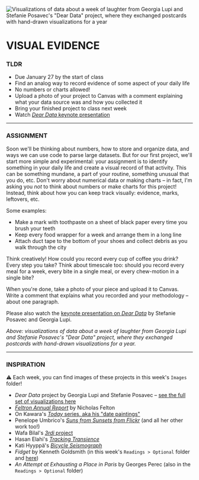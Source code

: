 ![Visualizations of data about a week of laughter from Georgia Lupi and Stefanie Posavec's "Dear Data" project, where they exchanged postcards with hand-drawn visualizations for a year](https://raw.githubusercontent.com/jeffThompson/DesigningWithData/master/Week01_VisualEvidence/Images/DearData-Composite-GeorgiaLupiAndStefaniePosavec.jpg)

# VISUAL EVIDENCE

### TLDR  
* Due January 27 by the start of class  
* Find an analog way to record evidence of some aspect of your daily life
* No numbers or charts allowed!
* Upload a photo of your project to Canvas with a comment explaining what your data source was and how you collected it  
* Bring your finished project to class next week  
* Watch [*Dear Data* keynote presentation](https://vimeo.com/157474716)

***

### ASSIGNMENT
Soon we'll be thinking about numbers, how to store and organize data, and ways we can use code to parse large datasets. But for our first project, we'll start more simple and experimental: your assignment is to identify something in your daily life and create a visual record of that activity. This can be something mundane, a part of your routine, something unusual that you do, etc. Don't worry about numerical data or making charts – in fact, I'm asking you *not* to think about numbers or make charts for this project! Instead, think about how you can keep track visually: evidence, marks, leftovers, etc.

Some examples:
* Make a mark with toothpaste on a sheet of black paper every time you brush your teeth
* Keep every food wrapper for a week and arrange them in a long line
* Attach duct tape to the bottom of your shoes and collect debris as you walk through the city

Think creatively! How could you record every cup of coffee you drink? Every step you take? Think about timescale too: should you record every meal for a week, every bite in a single meal, or every chew-motion in a single bite?

When you're done, take a photo of your piece and upload it to Canvas. Write a comment that explains what you recorded and your methodology – about one paragraph.

Please also watch the [keynote presentation on *Dear Data*](https://vimeo.com/157474716) by Stefanie Posavec and Georgia Lupi.

*Above: visualizations of data about a week of laughter from Georgia Lupi and Stefanie Posavec's "Dear Data" project, where they exchanged postcards with hand-drawn visualizations for a year.*

***

### INSPIRATION
:warning: Each week, you can find images of these projects in this week's `Images` folder!

* *Dear Data* project by Georgia Lupi and Stefanie Posavec – [see the full set of visualizations here](http://www.dear-data.com/all)
* [*Feltron Annual Report*](http://feltron.com) by Nicholas Felton
* On Kawara's [*Today* series, aka his "date paintings"](https://www.guggenheim.org/teaching-materials/on-kawara-silence/paintings-today-series-date-paintings)
* Penelope Umbrico's [*Suns from Sunsets from Flickr*](http://www.penelopeumbrico.net/index.php/project/suns-from-sunsets-from-flickr) (and all her other work too!)
* Wafa Bilal's [*3rdi* project](http://wafaabilal.com/thirdi)
* Hasan Elahi's [*Tracking Transience*](https://elahi.gmu.edu/track)
* Kati Hyyppä's [*Bicycle Seismograph*](http://katihyyppa.com/bicycle-seismographs)
* *Fidget* by Kenneth Goldsmith (in this week's `Readings > Optional` folder and [here](http://www.writing.upenn.edu/pennsound/x/Goldsmith-Fidget.html))
* *An Attempt at Exhausting a Place in Paris* by Georges Perec (also in the `Readings > Optional` folder)

